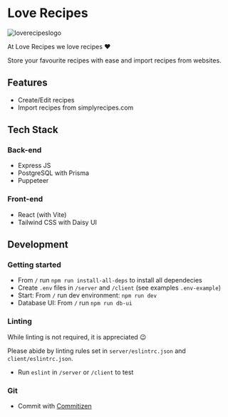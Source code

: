 # Love Recipes

![loverecipeslogo](https://user-images.githubusercontent.com/22393641/223698475-c82ffc39-5999-4851-bf2b-fcdfe118b4c4.png)

At Love Recipes we love recipes :heart:

Store your favourite recipes with ease and import recipes from websites.

## Features

- Create/Edit recipes
- Import recipes from simplyrecipes.com

## Tech Stack

### Back-end

- Express JS
- PostgreSQL with Prisma
- Puppeteer

### Front-end

- React (with Vite)
- Tailwind CSS with Daisy UI

## Development

### Getting started

- From `/` run `npm run install-all-deps` to install all dependecies
- Create `.env` files in `/server` and `/client` (see examples `.env-example`)
- Start: From `/` run dev environment: `npm run dev`
- Database UI: From `/` run `npm run db-ui`

### Linting

While linting is not required, it is appreciated :wink:

Please abide by linting rules set in `server/eslintrc.json` and `client/eslintrc.json`.

- Run `eslint` in `/server` or `/client` to test

### Git

- Commit with [Commitizen](https://commitizen-tools.github.io/commitizen/)
